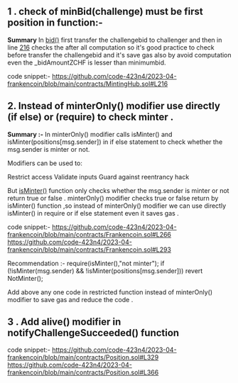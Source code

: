 ## 1 . check of  minBid(challenge) must be first position in function:-

**Summary**
In [bid()](https://github.com/code-423n4/2023-04-frankencoin/blob/main/contracts/MintingHub.sol#L199) first transfer the challengebid to challenger and then in line [216](https://github.com/code-423n4/2023-04-frankencoin/blob/main/contracts/MintingHub.sol#L216 ) checks the after all computation so it's good practice to check before transfer the challengebid and it's save gas also by avoid computation even the _bidAmountZCHF is lesser than minimumbid.

code snippet:-
https://github.com/code-423n4/2023-04-frankencoin/blob/main/contracts/MintingHub.sol#L216 

## 2. Instead of minterOnly() modifier use directly (if else) or (require) to check minter  .

**Summary :-**
In minterOnly() modifier calls isMinter() and isMinter(positions[msg.sender]) in if else statement to check whether the msg.sender is minter or not.

Modifiers can be used to:

Restrict access
Validate inputs
Guard against reentrancy hack

But [isMinter()](https://github.com/code-423n4/2023-04-frankencoin/blob/main/contracts/Frankencoin.sol#L293) function only checks whether the msg.sender is minter or not return true or false . minterOnly() modifier checks true or false return by isMinter() function ,so instead of minterOnly() modifier we can use directly isMinter() in require or if else statement even it saves gas .

 code snippet:-
https://github.com/code-423n4/2023-04-frankencoin/blob/main/contracts/Frankencoin.sol#L266
https://github.com/code-423n4/2023-04-frankencoin/blob/main/contracts/Frankencoin.sol#L293

Recommendation :-
require(isMinter(),"not minter");
 if (!isMinter(msg.sender) && !isMinter(positions[msg.sender])) revert NotMinter();

Add above any one code in restricted function instead of minterOnly() modifier to save gas and reduce the code .



## 3 . Add alive() modifier in notifyChallengeSucceeded() function 

code snippet:-
https://github.com/code-423n4/2023-04-frankencoin/blob/main/contracts/Position.sol#L329
https://github.com/code-423n4/2023-04-frankencoin/blob/main/contracts/Position.sol#L366

